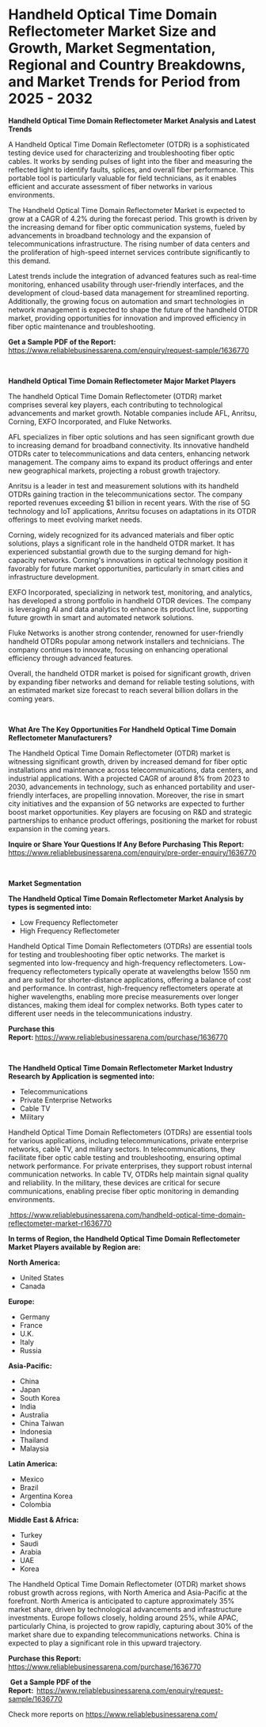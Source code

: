 <p><h1>Handheld Optical Time Domain Reflectometer Market Size and Growth, Market Segmentation, Regional and Country Breakdowns, and Market Trends for Period from 2025 -  2032</h1></p><p><strong>Handheld Optical Time Domain Reflectometer Market Analysis and Latest Trends</strong></p>
<p><p>A Handheld Optical Time Domain Reflectometer (OTDR) is a sophisticated testing device used for characterizing and troubleshooting fiber optic cables. It works by sending pulses of light into the fiber and measuring the reflected light to identify faults, splices, and overall fiber performance. This portable tool is particularly valuable for field technicians, as it enables efficient and accurate assessment of fiber networks in various environments.</p><p>The Handheld Optical Time Domain Reflectometer Market is expected to grow at a CAGR of 4.2% during the forecast period. This growth is driven by the increasing demand for fiber optic communication systems, fueled by advancements in broadband technology and the expansion of telecommunications infrastructure. The rising number of data centers and the proliferation of high-speed internet services contribute significantly to this demand.</p><p>Latest trends include the integration of advanced features such as real-time monitoring, enhanced usability through user-friendly interfaces, and the development of cloud-based data management for streamlined reporting. Additionally, the growing focus on automation and smart technologies in network management is expected to shape the future of the handheld OTDR market, providing opportunities for innovation and improved efficiency in fiber optic maintenance and troubleshooting.</p></p>
<p><strong>Get a Sample PDF of the Report:&nbsp;</strong> <a href="https://www.reliablebusinessarena.com/enquiry/request-sample/1636770?utm_campaign=2004&utm_medium=2&utm_source=Github&utm_content=ia&utm_term=23032025&utm_id=handheld-optical-time-domain-reflectometer">https://www.reliablebusinessarena.com/enquiry/request-sample/1636770</a></p>
<p>&nbsp;</p>
<p><strong>Handheld Optical Time Domain Reflectometer Major Market Players</strong></p>
<p><p>The handheld Optical Time Domain Reflectometer (OTDR) market comprises several key players, each contributing to technological advancements and market growth. Notable companies include AFL, Anritsu, Corning, EXFO Incorporated, and Fluke Networks.</p><p>AFL specializes in fiber optic solutions and has seen significant growth due to increasing demand for broadband connectivity. Its innovative handheld OTDRs cater to telecommunications and data centers, enhancing network management. The company aims to expand its product offerings and enter new geographical markets, projecting a robust growth trajectory.</p><p>Anritsu is a leader in test and measurement solutions with its handheld OTDRs gaining traction in the telecommunications sector. The company reported revenues exceeding $1 billion in recent years. With the rise of 5G technology and IoT applications, Anritsu focuses on adaptations in its OTDR offerings to meet evolving market needs.</p><p>Corning, widely recognized for its advanced materials and fiber optic solutions, plays a significant role in the handheld OTDR market. It has experienced substantial growth due to the surging demand for high-capacity networks. Corning's innovations in optical technology position it favorably for future market opportunities, particularly in smart cities and infrastructure development.</p><p>EXFO Incorporated, specializing in network test, monitoring, and analytics, has developed a strong portfolio in handheld OTDR devices. The company is leveraging AI and data analytics to enhance its product line, supporting future growth in smart and automated network solutions. </p><p>Fluke Networks is another strong contender, renowned for user-friendly handheld OTDRs popular among network installers and technicians. The company continues to innovate, focusing on enhancing operational efficiency through advanced features.</p><p>Overall, the handheld OTDR market is poised for significant growth, driven by expanding fiber networks and demand for reliable testing solutions, with an estimated market size forecast to reach several billion dollars in the coming years.</p></p>
<p>&nbsp;</p>
<p><strong>What Are The Key Opportunities For Handheld Optical Time Domain Reflectometer Manufacturers?</strong></p>
<p><p>The Handheld Optical Time Domain Reflectometer (OTDR) market is witnessing significant growth, driven by increased demand for fiber optic installations and maintenance across telecommunications, data centers, and industrial applications. With a projected CAGR of around 8% from 2023 to 2030, advancements in technology, such as enhanced portability and user-friendly interfaces, are propelling innovation. Moreover, the rise in smart city initiatives and the expansion of 5G networks are expected to further boost market opportunities. Key players are focusing on R&D and strategic partnerships to enhance product offerings, positioning the market for robust expansion in the coming years.</p></p>
<p><strong>Inquire or Share Your Questions If Any Before Purchasing This Report:</strong> <a href="https://www.reliablebusinessarena.com/enquiry/pre-order-enquiry/1636770?utm_campaign=2004&utm_medium=2&utm_source=Github&utm_content=ia&utm_term=23032025&utm_id=handheld-optical-time-domain-reflectometer">https://www.reliablebusinessarena.com/enquiry/pre-order-enquiry/1636770</a></p>
<p>&nbsp;</p>
<p><strong>Market Segmentation</strong></p>
<p><strong>The Handheld Optical Time Domain Reflectometer Market Analysis by types is segmented into:</strong></p>
<p><ul><li>Low Frequency Reflectometer</li><li>High Frequency Reflectometer</li></ul></p>
<p><p>Handheld Optical Time Domain Reflectometers (OTDRs) are essential tools for testing and troubleshooting fiber optic networks. The market is segmented into low-frequency and high-frequency reflectometers. Low-frequency reflectometers typically operate at wavelengths below 1550 nm and are suited for shorter-distance applications, offering a balance of cost and performance. In contrast, high-frequency reflectometers operate at higher wavelengths, enabling more precise measurements over longer distances, making them ideal for complex networks. Both types cater to different user needs in the telecommunications industry.</p></p>
<p><strong>Purchase this Report:&nbsp;</strong><a href="https://www.reliablebusinessarena.com/purchase/1636770?utm_campaign=2004&utm_medium=2&utm_source=Github&utm_content=ia&utm_term=23032025&utm_id=handheld-optical-time-domain-reflectometer">https://www.reliablebusinessarena.com/purchase/1636770</a></p>
<p>&nbsp;</p>
<p><strong>The Handheld Optical Time Domain Reflectometer Market Industry Research by Application is segmented into:</strong></p>
<p><ul><li>Telecommunications</li><li>Private Enterprise Networks</li><li>Cable TV</li><li>Military</li></ul></p>
<p><p>Handheld Optical Time Domain Reflectometers (OTDRs) are essential tools for various applications, including telecommunications, private enterprise networks, cable TV, and military sectors. In telecommunications, they facilitate fiber optic cable testing and troubleshooting, ensuring optimal network performance. For private enterprises, they support robust internal communication networks. In cable TV, OTDRs help maintain signal quality and reliability. In the military, these devices are critical for secure communications, enabling precise fiber optic monitoring in demanding environments.</p></p>
<p><a href="https://www.reliablebusinessarena.com/handheld-optical-time-domain-reflectometer-market-r1636770?utm_campaign=2004&utm_medium=2&utm_source=Github&utm_content=ia&utm_term=23032025&utm_id=handheld-optical-time-domain-reflectometer">&nbsp;https://www.reliablebusinessarena.com/handheld-optical-time-domain-reflectometer-market-r1636770</a></p>
<p><strong>In terms of Region, the Handheld Optical Time Domain Reflectometer Market Players available by Region are:</strong></p>
<p>
    <p> <strong> North America: </strong>
        <ul>
            <li>United States</li>
            <li>Canada</li>
        </ul>
        </p> 
    <p> <strong> Europe: </strong>
        <ul>
            <li>Germany</li>
            <li>France</li>
            <li>U.K.</li>
            <li>Italy</li>
            <li>Russia</li>
        </ul>
        </p> 
    <p> <strong> Asia-Pacific: </strong>
        <ul>
            <li>China</li>
            <li>Japan</li>
            <li>South Korea</li>
            <li>India</li>
            <li>Australia</li>
            <li>China Taiwan</li>
            <li>Indonesia</li>
            <li>Thailand</li>
            <li>Malaysia</li>
        </ul>
        </p> 
    <p> <strong> Latin America: </strong>
        <ul>
            <li>Mexico</li>
            <li>Brazil</li>
            <li>Argentina Korea</li>
            <li>Colombia</li>
        </ul>
        </p> 
    <p> <strong> Middle East & Africa: </strong>
        <ul>
            <li>Turkey</li>
            <li>Saudi</li>
            <li>Arabia</li>
            <li>UAE</li>
            <li>Korea</li>
        </ul>
    </p>
    </p>
<p><p>The Handheld Optical Time Domain Reflectometer (OTDR) market shows robust growth across regions, with North America and Asia-Pacific at the forefront. North America is anticipated to capture approximately 35% market share, driven by technological advancements and infrastructure investments. Europe follows closely, holding around 25%, while APAC, particularly China, is projected to grow rapidly, capturing about 30% of the market share due to expanding telecommunications networks. China is expected to play a significant role in this upward trajectory.</p></p>
<p><strong>Purchase this Report: </strong><a href="https://www.reliablebusinessarena.com/purchase/1636770?utm_campaign=2004&utm_medium=2&utm_source=Github&utm_content=ia&utm_term=23032025&utm_id=handheld-optical-time-domain-reflectometer">https://www.reliablebusinessarena.com/purchase/1636770</a></p>
<p>&nbsp;<strong>Get a Sample PDF of the Report:&nbsp;&nbsp;</strong><a href="https://www.reliablebusinessarena.com/enquiry/request-sample/1636770?utm_campaign=2004&utm_medium=2&utm_source=Github&utm_content=ia&utm_term=23032025&utm_id=handheld-optical-time-domain-reflectometer">https://www.reliablebusinessarena.com/enquiry/request-sample/1636770</a></p>
<p><strong></strong></p>
<p>Check more reports on <a href="https://www.reliablebusinessarena.com/?utm_campaign=2004&utm_medium=2&utm_source=Github&utm_content=ia&utm_term=23032025&utm_id=handheld-optical-time-domain-reflectometer">https://www.reliablebusinessarena.com/</a></p>